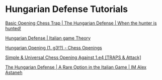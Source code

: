 ﻿# Hungarian Defense Tutorials

[Basic Opening Chess Trap \| The Hungarian Defense \| When the hunter is hunted!](https://www.youtube.com/watch?v=YUjk3qQXRJg)

[Hungarian Defense \| Italian game Theory](https://www.youtube.com/watch?v=vE5bmrB0raM)

[Hungarian Opening \(1. g3!?\) - Chess Openings](https://www.youtube.com/watch?v=q3DOozhQQPY)

[Simple & Universal Chess Opening Against 1.e4 \[TRAPS & Attack\]](https://www.youtube.com/watch?v=QthrDUhANOs)

[The Hungarian Defense \| A Rare Option in the Italian Game \| IM Alex Astaneh](https://www.youtube.com/watch?v=oBRZp9yOPyQ)

